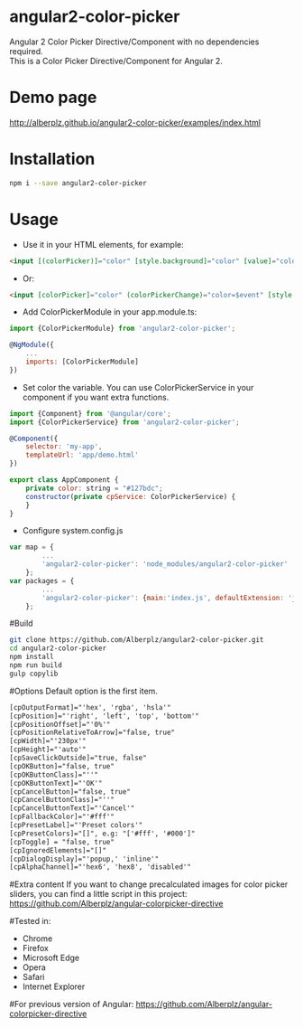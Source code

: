 # angular2-color-picker
Angular 2 Color Picker Directive/Component with no dependencies required.<br />
This is a Color Picker Directive/Component for Angular 2.

# Demo page
http://alberplz.github.io/angular2-color-picker/examples/index.html

# Installation
```bash
npm i --save angular2-color-picker
```

# Usage
* Use it in your HTML elements, for example:
```html
<input [(colorPicker)]="color" [style.background]="color" [value]="color"/>
```
* Or:
```html
<input [colorPicker]="color" (colorPickerChange)="color=$event" [style.background]="color" [value]="color"/>
```

* Add ColorPickerModule in your app.module.ts:
```javascript
import {ColorPickerModule} from 'angular2-color-picker';

@NgModule({
    ...
    imports: [ColorPickerModule]
})

```
* Set color the variable. You can use ColorPickerService in your component if you want extra functions.
```javascript
import {Component} from '@angular/core';
import {ColorPickerService} from 'angular2-color-picker';

@Component({
    selector: 'my-app',
    templateUrl: 'app/demo.html'
})

export class AppComponent {
    private color: string = "#127bdc";
    constructor(private cpService: ColorPickerService) {
    }
}
```
* Configure system.config.js
```javascript
var map = {
        ...
        'angular2-color-picker': 'node_modules/angular2-color-picker'
    };
var packages = {
        ...
        'angular2-color-picker': {main:'index.js', defaultExtension: 'js'}
    };
```
#Build
```bash
git clone https://github.com/Alberplz/angular2-color-picker.git
cd angular2-color-picker
npm install
npm run build
gulp copylib
```

#Options
Default option is the first item.
```html
[cpOutputFormat]="'hex', 'rgba', 'hsla'"
[cpPosition]="'right', 'left', 'top', 'bottom'"
[cpPositionOffset]="'0%'"
[cpPositionRelativeToArrow]="false, true"
[cpWidth]="'230px'"
[cpHeight]="'auto'"
[cpSaveClickOutside]="true, false"
[cpOKButton]="false, true"
[cpOKButtonClass]="''"
[cpOKButtonText]="'OK'"
[cpCancelButton]="false, true"
[cpCancelButtonClass]="''"
[cpCancelButtonText]="'Cancel'"
[cpFallbackColor]="'#fff'"
[cpPresetLabel]="'Preset colors'"
[cpPresetColors]="[]", e.g: "['#fff', '#000']"
[cpToggle] = "false, true"
[cpIgnoredElements]="[]"
[cpDialogDisplay]="'popup,' 'inline'"
[cpAlphaChannel]="'hex6', 'hex8', 'disabled'"
```

#Extra content
If you want to change precalculated images for color picker sliders, you can find a little script in this project:
https://github.com/Alberplz/angular-colorpicker-directive

#Tested in:
* Chrome
* Firefox
* Microsoft Edge
* Opera
* Safari
* Internet Explorer

#For previous version of Angular:
https://github.com/Alberplz/angular-colorpicker-directive
